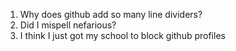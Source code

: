 1. Why does github add so many line dividers?
2. Did I mispell nefarious?
3. I think I just got my school to block github profiles
